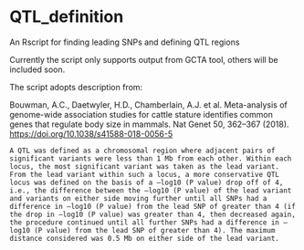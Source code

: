 # QTL_definition
An Rscript for finding leading SNPs and defining QTL regions

Currently the script only supports output from GCTA tool, others will be included soon.

The script adopts description from:

Bouwman, A.C., Daetwyler, H.D., Chamberlain, A.J. et al. Meta-analysis of genome-wide association studies for cattle stature identifies common genes that regulate body size in mammals. Nat Genet 50, 362–367 (2018). https://doi.org/10.1038/s41588-018-0056-5

```
A QTL was defined as a chromosomal region where adjacent pairs of significant variants were less than 1 Mb from each other. Within each locus, the most significant variant was taken as the lead variant. From the lead variant within such a locus, a more conservative QTL locus was defined on the basis of a –log10 (P value) drop off of 4, i.e., the difference between the –log10 (P value) of the lead variant and variants on either side moving further until all SNPs had a difference in –log10 (P value) from the lead SNP of greater than 4 (if the drop in –log10 (P value) was greater than 4, then decreased again, the procedure continued until all further SNPs had a difference in –log10 (P value) from the lead SNP of greater than 4). The maximum distance considered was 0.5 Mb on either side of the lead variant.
```
